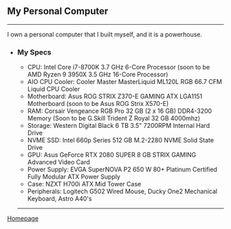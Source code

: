 ## My Personal Computer
---
I own a personal computer that I built myself, and it is a powerhouse.

+ ### **My Specs**
  + CPU: Intel Core i7-8700K 3.7 GHz 6-Core Processor (soon to be AMD Ryzen 9 3950X 3.5 GHz 16-Core Processor)
  + AIO CPU Cooler: Cooler Master MasterLiquid ML120L RGB 66.7 CFM Liquid CPU Cooler
  + Motherboard: Asus ROG STRIX Z370-E GAMING ATX LGA1151 Motherboard (soon to be Asus ROG Strix X570-E)
  + RAM: Corsair Vengeance RGB Pro 32 GB (2 x 16 GB) DDR4-3200 Memory (Soon to be G.Skill Trident Z Royal 32 GB 4000mhz)
  + Storage: Western Digital Black 6 TB 3.5" 7200RPM Internal Hard Drive
  + NVME SSD: Intel 660p Series 512 GB M.2-2280 NVME Solid State Drive
  + GPU: Asus GeForce RTX 2080 SUPER 8 GB STRIX GAMING Advanced Video Card
  + Power Supply: EVGA SuperNOVA P2 650 W 80+ Platinum Certified Fully Modular ATX Power Supply
  + Case: NZXT H700i ATX Mid Tower Case
  + Peripherals: Logitech G502 Wired Mouse, Ducky One2 Mechanical Keyboard, Astro A40's
  --- 
[Homepage](index.md)
 
